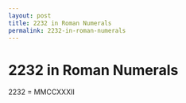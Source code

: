 ```yaml
---
layout: post
title: 2232 in Roman Numerals
permalink: 2232-in-roman-numerals
---
```


# 2232 in Roman Numerals

2232 = MMCCXXXII
